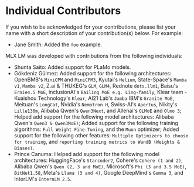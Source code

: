 # Individual Contributors

If you wish to be acknowledged for your contributions, please list your name
with a short description of your contribution(s) below. For example:

- Jane Smith: Added the `foo` example.

MLX LM was developed with contributions from the following individuals:

- Shunta Saito: Added support for PLaMo models.
- Gökdeniz Gülmez: Added support for the following architectures: OpenBMB's
  `MiniCPM` and `MiniCPM3`, Kyutai's `Helium`, State-Space's `Mamba v1`, `Mamba v2`, Z.ai &
   THUKEG's `GLM`, `GLM4`, Rednote `dots.llm1`, Baisu's `Ernie4.5 MoE`, inclusionAI's
   `Bailing MoE e.g. Ling-family`, Klear team - Kuaishou Technology's `Klear`, AI21 Lab's `Jamba`
   IBM's `Granite MoE`, Meituan's `LongCat`, Nvidia's `Nemotron H`, Swiss-AI's `Apertus`, 
   Nikity's `Lille130m`, Alibaba Qwen's `Qwen3Next`, and Allenai's `OLMoE` and `Olmo 3`;
   Helped add support for the following model architectures: Alibaba Qwen's `Qwen3 & Qwen3MoE)`;
   Added support for the following training algorithms: `Full Weight Fine-Tuning`, and the `Muon`
   optimizer; Added support for the following other features: `Multiple Optimizers
   to choose for training`, and `reporting training metrics to WandB (Weights & Biases)`.
- Prince Canuma: Helped add support for the following model architectures:
  HuggingFace's `Starcoder2`, Cohere's `Cohere (1 and 2)`, Alibaba Qwen's `Qwen
  (2, 3 and MoE)`, Microsoft's `Phi (3 and 3.5 MoE)`, `BitNet1.58`, Meta's `Llama
  (3 and 4)`, Google DeepMind's `Gemma 3`, and InterLM's `InternLM 2.5`.
